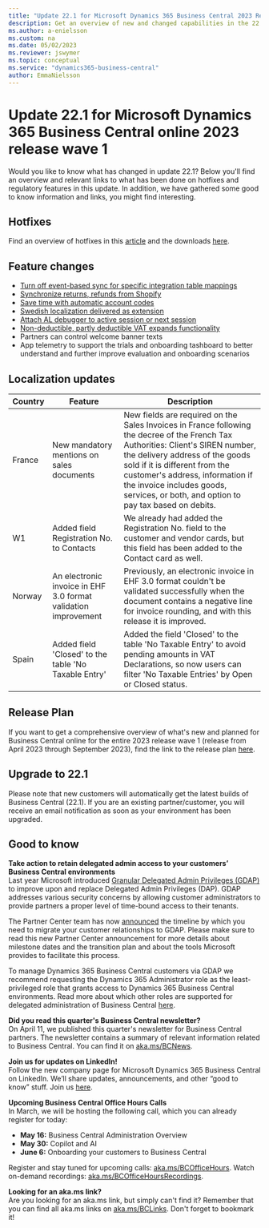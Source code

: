 ```yaml
---
title: "Update 22.1 for Microsoft Dynamics 365 Business Central 2023 Release Wave 1"
description: Get an overview of new and changed capabilities in the 22.1 update of Business Central online, which is part of 2023 release wave 1.
ms.author: a-enielsson
ms.custom: na
ms.date: 05/02/2023
ms.reviewer: jswymer
ms.topic: conceptual
ms.service: "dynamics365-business-central"
author: EmmaNielsson
---
```


# Update 22.1 for Microsoft Dynamics 365 Business Central online 2023 release wave 1

Would you like to know what has changed in update 22.1? Below you'll find an overview and relevant links to what has been done on hotfixes and regulatory features in this update. In addition, we have gathered some good to know information and links, you might find interesting.

## Hotfixes

Find an overview of hotfixes in this [article](https://support.microsoft.com/help/5026932) and the downloads [here](https://aka.ms/BCDownload).

## Feature changes  
- [Turn off event-based sync for specific integration table mappings](/dynamics365-business-central/turn-off-event-based-synch-specific-integration-table-mappings)
- [Synchronize returns, refunds from Shopify](/dynamics365-business-central/synchronize-returns-refunds-shopify)
- [Save time with automatic account codes](/dynamics365-business-central/automatic-account-codes)
- [Swedish localization delivered as extension](/dynamics365-business-central/swedish-localization-app--delocalization) 
- [Attach AL debugger to active session or next session](/dynamics365-business-central/attach-al-debugger-active-session-or-next-session-specific-user)  
- [Non-deductible, partly deductible VAT expands functionality](/dynamics365-business-central/non-deductible-partly-deductible-vat-expands-functionality)
- Partners can control welcome banner texts
- App telemetry to support the trials and onboarding tashboard to better understand and further improve evaluation and onboarding scenarios 

## Localization updates

| Country| Feature  |Description|
|-------------|--------------|--------------|
| France | New mandatory mentions on sales documents | New fields are required on the Sales Invoices in France following the decree of the French Tax Authorities: Client's SIREN number, the delivery address of the goods sold if it is different from the customer's address, information if the invoice includes goods, services, or both, and option to pay tax based on debits. |
| W1 | Added field Registration No. to Contacts | We already had added the Registration No. field to the customer and vendor cards, but this field has been added to the Contact card as well. |
| Norway | An electronic invoice in EHF 3.0 format validation improvement | Previously, an electronic invoice in EHF 3.0 format couldn't be validated successfully when the document contains a negative line for invoice rounding, and with this release it is improved. |
| Spain | Added field 'Closed' to the table 'No Taxable Entry' | Added the field 'Closed' to the table 'No Taxable Entry' to avoid pending amounts in VAT Declarations, so now users can filter 'No Taxable Entries' by Open or Closed status. |

## Release Plan

If you want to get a comprehensive overview of what's new and planned for Business Central online for the entire 2023 release wave 1 (release from April 2023 through September 2023), find the link to the release plan [here](aka.ms/BCReleasePlan).

## Upgrade to 22.1

Please note that new customers will automatically get the latest builds of Business Central (22.1). If you are an existing partner/customer, you will receive an email notification as soon as your environment has been upgraded.

## Good to know

**Take action to retain delegated admin access to your customers’ Business Central environments**  
Last year Microsoft introduced [Granular Delegated Admin Privileges (GDAP)](/partner-center/gdap-introduction) to improve upon and replace Delegated Admin Privileges (DAP). GDAP addresses various security concerns by allowing customer administrators to provide partners a proper level of time-bound access to their tenants.

The Partner Center team has now [announced](/partner-center/announcements/2023-march#9) the timeline by which you need to migrate your customer relationships to GDAP. Please make sure to read this new Partner Center announcement for more details about milestone dates and the transition plan and about the tools Microsoft provides to facilitate this process.

To manage Dynamics 365 Business Central customers via GDAP we recommend requesting the Dynamics 365 Administrator role as the least-privileged role that grants access to Dynamics 365 Business Central environments. Read more about which other roles are supported for delegated administration of Business Central [here](/dynamics365/business-central/dev-itpro/administration/delegated-admin).


**Did you read this quarter's Business Central newsletter?**  
On April 11, we published this quarter's newsletter for Business Central partners. The newsletter contains a summary of relevant information related to Business Central. You can find it on  [aka.ms/BCNews](aka.ms/BCNews). 

**Join us for updates on LinkedIn!**  
Follow the new company page for Microsoft Dynamics 365 Business Central on LinkedIn. We’ll share updates, announcements, and other “good to know” stuff. Join us [here](https://www.linkedin.com/company/microsoft-dynamics-365-business-central/). 

**Upcoming Business Central Office Hours Calls**  
In March, we will be hosting the following call, which you can already register for today:

- **May 16:** Business Central Administration Overview
- **May 30:** Copilot and AI
- **June 6:** Onboarding your customers to Business Central

Register and stay tuned for upcoming calls: [aka.ms/BCOfficeHours](https://aka.ms/BCOfficeHours). Watch on-demand recordings: [aka.ms/BCOfficeHoursRecordings](https://aka.ms/BCOfficeHoursRecordings). 

**Looking for an aka.ms link?**  
Are you looking for an aka.ms link, but simply can't find it? Remember that you can find all aka.ms links on [aka.ms/BCLinks](https://aka.ms/BCLinks). Don't forget to bookmark it!
